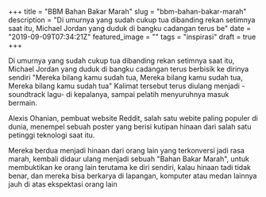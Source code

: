 +++
title = "BBM Bahan Bakar Marah"
slug = "bbm-bahan-bakar-marah"
description = "Di umurnya yang sudah cukup tua dibanding rekan setimnya saat itu, Michael Jordan yang duduk di bangku cadangan terus be"
date = "2019-09-09T07:34:21Z"
featured_image = ""
tags = "inspirasi"
draft = true
+++ 
 
Di umurnya yang sudah cukup tua dibanding rekan setimnya saat itu, Michael Jordan yang duduk di bangku cadangan terus berbisik ke dirinya sendiri "Mereka bilang kamu sudah tua, Mereka bilang kamu sudah tua, Mereka bilang kamu sudah tua" Kalimat tersebut terus diulang menjadi -soundtrack lagu- di kepalanya, sampai pelatih menyuruhnya masuk bermain.

Alexis Ohanian, pembuat website Reddit, salah satu webite paling populer di dunia, menempel sebuah poster yang berisi kutipan hinaan dari salah satu petinggi teknologi saat itu. 

Mereka berdua menjadi hinaan dari orang lain yang terkonversi jadi rasa marah, kembali didaur ulang menjadi sebuah "Bahan Bakar Marah", untuk membuktikan ke orang lain terutama ke diri sendiri, kalau hinaan tadi tidak benar, dan mereka bisa berkarya di lapangan, komputer atau medan lainnya jauh di atas ekspektasi orang lain